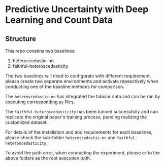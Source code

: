 # Predictive Uncertainty with Deep Learning and Count Data

## Structure

This repo conatins two baselines: 
1. heteroscedastic-nn
2. faithful-heteroscedasticity

The two baselines will need to configurate with different requirement, please create two seperate environments and activate repsectively when conducting one of the baseline methods for comparison.

The `heteroscedastic-nn` has integrated the tabular data and can be ran by executing corresponding `py` files.

The `faithful-heteroscedasticity` has been tunned successfully and can replicate the original paper's training process, pending realizing the customized dataset.

For details of the installation and and requirements for each baselines, please check the sub-folder `heteroscedastic-nn` and `faithful-heteroscedasticity`. 

To avoid the path error, when conducting the experiment, please `cd` to the above folders as the root execution path.
